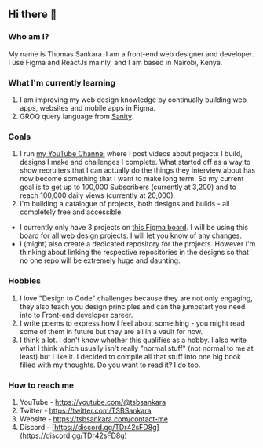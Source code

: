 ## Hi there 👋

### Who am I?

My name is Thomas Sankara. I am a front-end web designer and developer. I use Figma and ReactJs mainly, and I am based in Nairobi, Kenya.

### What I'm currently learning

1. I am improving my web design knowledge by continually building web apps, websites and mobile apps in Figma.
2. GROQ query language from [Sanity](https://sanity.io).

### Goals
1. I run [my YouTube Channel](https://youtube.com/@tsbsankara) where I post videos about projects I build, designs I make and challenges I complete. What started off as a way to show recruiters that I can actually do the things they interview about has now become something that I want to make long term. So my current goal is to get up to 100,000 Subscribers (currently at 3,200) and to reach 100,000 daily views (currently at 20,000).
2. I'm building a catalogue of projects, both designs and builds - all completely free and accessible. 
  - I currently only have 3 projects on [this Figma board](https://www.figma.com/file/NnQdyln5hME3qCY3OXxtby/Designs?node-id=0%3A1). I will be using this board for all web design projects. I will let you know of any changes.
  - I (might) also create a dedicated repository for the projects. However I'm thinking about linking the respective repositories in the designs so that no one repo will be extremely huge and daunting.

### Hobbies

1. I love "Design to Code" challenges because they are not only engaging, they also teach you design principles and can the jumpstart you need into to Front-end developer career.
2. I write poems to express how I feel about something - you might read some of them in future but they are all in a vault for now.
3. I think a lot. I don't know whether this qualifies as a hobby. I also write what I think which usually isn't really "normal stuff" (not normal to me at least) but I like it. I decided to compile all that stuff into one big book filled with my thoughts. Do you want to read it? I do too.

### How to reach me

1. YouTube - https://youtube.com/@tsbsankara
2. Twitter - https://twitter.com/TSBSankara
3. Website - https://tsbsankara.com/contact-me
4. Discord - [https://discord.gg/TDr42sFD8g](https://discord.gg/TDr42sFD8g)
